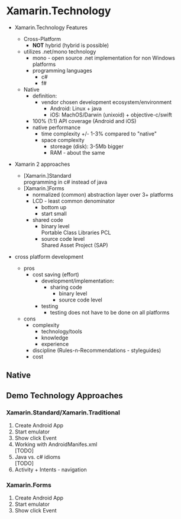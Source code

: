 # Xamarin.Technology

*	Xamarin.Technology Features
	*	Cross-Platform
		*	**NOT** hybrid (hybrid is possible)
	*	utilizes .net/mono technology
		* 	mono - open source .net implementation for non Windows platforms
		*	programming languages
			*	c#
			*	f#
	*	Native
		*	definition:
			*	vendor chosen development ecosystem/environment
				*	Android: Linux + java
				*	iOS: MachOS/Darwin (unixoid) + objective-c/swift
		*	100% (1:1) API coverage (Android and iOS)
		*	native performance
			*	time complexity 
				+/- 1-3% compared to "native"
			*	space complexity
				*	storeage (disk): 3-5Mb bigger
				*	RAM - about the same
	
*	Xamarin 2 approaches
	*	[Xamarin.]Standard		
		programming in c# instead of java
	*	[Xamarin.]Forms
		*	normalized (common) abstraction layer over 3+ platforms
		*	LCD - least common denominator
			*	bottom up
			*	start small
		*	shared code
			*	binary level		
				Portable Class Libraries PCL
			*	source code level	
				Shared Asset Project (SAP)		
*	cross platform development
	*	pros
		*	cost saving (effort)
			*	development/implementation: 
				*	sharing code
					*	binary level
					*	source code level
			*	testing
				*	testing does not have to be done on all platforms
	*	cons
		*	complexity
			*	technology/tools
			*	knowledge
			*	experience
		*	discipline (Rules-n-Recommendations - styleguides)
		*	cost
					
## Native

###	



## Demo Technology Approaches

###	Xamarin.Standard/Xamarin.Traditional

1.	Create Android App
2.	Start emulator
3.	Show click Event
4.	Working with AndroidManifes.xml		
	[TODO]
4.	Java vs. c# idioms 		
	[TODO]
5.	Activity + Intents - navigation

###	Xamarin.Forms

1.	Create Android App
2.	Start emulator
3.	Show click Event


